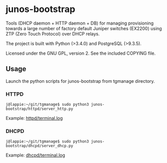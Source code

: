 # junos-bootstrap

Tools (DHCP daemon + HTTP daemon + DB) for managing provisioning towards a large number of factory default Juniper switches (EX2200) using ZTP (Zero Touch Protocol) over DHCP relays.

The project is built with Python (>3.4.0) and PostgreSQL (>9.3.5).

Licensed under the GNU GPL, version 2. See the included COPYING file.



## Usage
Launch the python scripts for junos-bootstrap from tgmanage directory.


### HTTPD
    j@lappie:~/git/tgmanage$ sudo python3 junos-bootstrap/httpd/server_http.py
    
Example: <a href="httpd/terminal.log">httpd/terminal.log</a>


### DHCPD
    j@lappie:~/git/tgmanage$ sudo python3 junos-bootstrap/dhcpd/server_dhcp.py
    
Example: <a href="dhcpd/terminal.log">dhcpd/terminal.log</a>
